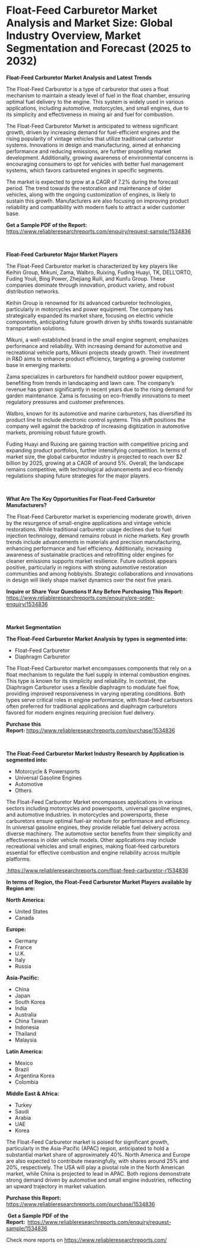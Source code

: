 <p><h1>Float-Feed Carburetor Market Analysis and Market Size: Global Industry Overview, Market Segmentation and Forecast (2025 to 2032)</h1></p><p><strong>Float-Feed Carburetor Market Analysis and Latest Trends</strong></p>
<p><p>The Float-Feed Carburetor is a type of carburetor that uses a float mechanism to maintain a steady level of fuel in the float chamber, ensuring optimal fuel delivery to the engine. This system is widely used in various applications, including automotive, motorcycles, and small engines, due to its simplicity and effectiveness in mixing air and fuel for combustion.</p><p>The Float-Feed Carburetor Market is anticipated to witness significant growth, driven by increasing demand for fuel-efficient engines and the rising popularity of vintage vehicles that utilize traditional carburetor systems. Innovations in design and manufacturing, aimed at enhancing performance and reducing emissions, are further propelling market development. Additionally, growing awareness of environmental concerns is encouraging consumers to opt for vehicles with better fuel management systems, which favors carbureted engines in specific segments.</p><p>The market is expected to grow at a CAGR of 7.2% during the forecast period. The trend towards the restoration and maintenance of older vehicles, along with the ongoing customization of engines, is likely to sustain this growth. Manufacturers are also focusing on improving product reliability and compatibility with modern fuels to attract a wider customer base.</p></p>
<p><strong>Get a Sample PDF of the Report:&nbsp;</strong> <a href="https://www.reliableresearchreports.com/enquiry/request-sample/1534836?utm_campaign=32&utm_medium=2&utm_source=Github&utm_content=ia&utm_term=27022025&utm_id=float-feed-carburetor">https://www.reliableresearchreports.com/enquiry/request-sample/1534836</a></p>
<p>&nbsp;</p>
<p><strong>Float-Feed Carburetor Major Market Players</strong></p>
<p><p>The Float-Feed Carburetor market is characterized by key players like Keihin Group, Mikuni, Zama, Walbro, Ruixing, Fuding Huayi, TK, DELL’ORTO, Fuding Youli, Bing Power, Zhejiang Ruili, and Kunfu Group. These companies dominate through innovation, product variety, and robust distribution networks.</p><p>Keihin Group is renowned for its advanced carburetor technologies, particularly in motorcycles and power equipment. The company has strategically expanded its market share, focusing on electric vehicle components, anticipating future growth driven by shifts towards sustainable transportation solutions.</p><p>Mikuni, a well-established brand in the small engine segment, emphasizes performance and reliability. With increasing demand for automotive and recreational vehicle parts, Mikuni projects steady growth. Their investment in R&D aims to enhance product efficiency, targeting a growing customer base in emerging markets.</p><p>Zama specializes in carburetors for handheld outdoor power equipment, benefiting from trends in landscaping and lawn care. The company’s revenue has grown significantly in recent years due to the rising demand for garden maintenance. Zama is focusing on eco-friendly innovations to meet regulatory pressures and customer preferences.</p><p>Walbro, known for its automotive and marine carburetors, has diversified its product line to include electronic control systems. This shift positions the company well against the backdrop of increasing digitization in automotive markets, promising robust future growth.</p><p>Fuding Huayi and Ruixing are gaining traction with competitive pricing and expanding product portfolios, further intensifying competition. In terms of market size, the global carburetor industry is projected to reach over $2 billion by 2025, growing at a CAGR of around 5%. Overall, the landscape remains competitive, with technological advancements and eco-friendly regulations shaping future strategies for the major players.</p></p>
<p>&nbsp;</p>
<p><strong>What Are The Key Opportunities For Float-Feed Carburetor Manufacturers?</strong></p>
<p><p>The Float-Feed Carburetor market is experiencing moderate growth, driven by the resurgence of small-engine applications and vintage vehicle restorations. While traditional carburetor usage declines due to fuel injection technology, demand remains robust in niche markets. Key growth trends include advancements in materials and precision manufacturing, enhancing performance and fuel efficiency. Additionally, increasing awareness of sustainable practices and retrofitting older engines for cleaner emissions supports market resilience. Future outlook appears positive, particularly in regions with strong automotive restoration communities and among hobbyists. Strategic collaborations and innovations in design will likely shape market dynamics over the next five years.</p></p>
<p><strong>Inquire or Share Your Questions If Any Before Purchasing This Report:</strong> <a href="https://www.reliableresearchreports.com/enquiry/pre-order-enquiry/1534836?utm_campaign=32&utm_medium=2&utm_source=Github&utm_content=ia&utm_term=27022025&utm_id=float-feed-carburetor">https://www.reliableresearchreports.com/enquiry/pre-order-enquiry/1534836</a></p>
<p>&nbsp;</p>
<p><strong>Market Segmentation</strong></p>
<p><strong>The Float-Feed Carburetor Market Analysis by types is segmented into:</strong></p>
<p><ul><li>Float-Feed Carburetor</li><li>Diaphragm Carburetor</li></ul></p>
<p><p>The Float-Feed Carburetor market encompasses components that rely on a float mechanism to regulate the fuel supply in internal combustion engines. This type is known for its simplicity and reliability. In contrast, the Diaphragm Carburetor uses a flexible diaphragm to modulate fuel flow, providing improved responsiveness in varying operating conditions. Both types serve critical roles in engine performance, with float-feed carburetors often preferred for traditional applications and diaphragm carburetors favored for modern engines requiring precision fuel delivery.</p></p>
<p><strong>Purchase this Report:&nbsp;</strong><a href="https://www.reliableresearchreports.com/purchase/1534836?utm_campaign=32&utm_medium=2&utm_source=Github&utm_content=ia&utm_term=27022025&utm_id=float-feed-carburetor">https://www.reliableresearchreports.com/purchase/1534836</a></p>
<p>&nbsp;</p>
<p><strong>The Float-Feed Carburetor Market Industry Research by Application is segmented into:</strong></p>
<p><ul><li>Motorcycle & Powersports</li><li>Universal Gasoline Engines</li><li>Automotive</li><li>Others</li></ul></p>
<p><p>The Float-Feed Carburetor Market encompasses applications in various sectors including motorcycles and powersports, universal gasoline engines, and automotive industries. In motorcycles and powersports, these carburetors ensure optimal fuel-air mixture for performance and efficiency. In universal gasoline engines, they provide reliable fuel delivery across diverse machinery. The automotive sector benefits from their simplicity and effectiveness in older vehicle models. Other applications may include recreational vehicles and small engines, making float-feed carburetors essential for effective combustion and engine reliability across multiple platforms.</p></p>
<p><a href="https://www.reliableresearchreports.com/float-feed-carburetor-r1534836?utm_campaign=32&utm_medium=2&utm_source=Github&utm_content=ia&utm_term=27022025&utm_id=float-feed-carburetor">&nbsp;https://www.reliableresearchreports.com/float-feed-carburetor-r1534836</a></p>
<p><strong>In terms of Region, the Float-Feed Carburetor Market Players available by Region are:</strong></p>
<p>
    <p> <strong> North America: </strong>
        <ul>
            <li>United States</li>
            <li>Canada</li>
        </ul>
        </p> 
    <p> <strong> Europe: </strong>
        <ul>
            <li>Germany</li>
            <li>France</li>
            <li>U.K.</li>
            <li>Italy</li>
            <li>Russia</li>
        </ul>
        </p> 
    <p> <strong> Asia-Pacific: </strong>
        <ul>
            <li>China</li>
            <li>Japan</li>
            <li>South Korea</li>
            <li>India</li>
            <li>Australia</li>
            <li>China Taiwan</li>
            <li>Indonesia</li>
            <li>Thailand</li>
            <li>Malaysia</li>
        </ul>
        </p> 
    <p> <strong> Latin America: </strong>
        <ul>
            <li>Mexico</li>
            <li>Brazil</li>
            <li>Argentina Korea</li>
            <li>Colombia</li>
        </ul>
        </p> 
    <p> <strong> Middle East & Africa: </strong>
        <ul>
            <li>Turkey</li>
            <li>Saudi</li>
            <li>Arabia</li>
            <li>UAE</li>
            <li>Korea</li>
        </ul>
    </p>
    </p>
<p><p>The Float-Feed Carburetor market is poised for significant growth, particularly in the Asia-Pacific (APAC) region, anticipated to hold a substantial market share of approximately 40%. North America and Europe are also expected to contribute meaningfully, with shares around 25% and 20%, respectively. The USA will play a pivotal role in the North American market, while China is projected to lead in APAC. Both regions demonstrate strong demand driven by automotive and small engine industries, reflecting an upward trajectory in market valuation.</p></p>
<p><strong>Purchase this Report: </strong><a href="https://www.reliableresearchreports.com/purchase/1534836?utm_campaign=32&utm_medium=2&utm_source=Github&utm_content=ia&utm_term=27022025&utm_id=float-feed-carburetor">https://www.reliableresearchreports.com/purchase/1534836</a></p>
<p>&nbsp;<strong>Get a Sample PDF of the Report:&nbsp;&nbsp;</strong><a href="https://www.reliableresearchreports.com/enquiry/request-sample/1534836?utm_campaign=32&utm_medium=2&utm_source=Github&utm_content=ia&utm_term=27022025&utm_id=float-feed-carburetor">https://www.reliableresearchreports.com/enquiry/request-sample/1534836</a></p>
<p><strong></strong></p>
<p>Check more reports on <a href="https://www.reliableresearchreports.com/?utm_campaign=32&utm_medium=2&utm_source=Github&utm_content=ia&utm_term=27022025&utm_id=float-feed-carburetor">https://www.reliableresearchreports.com/</a></p>